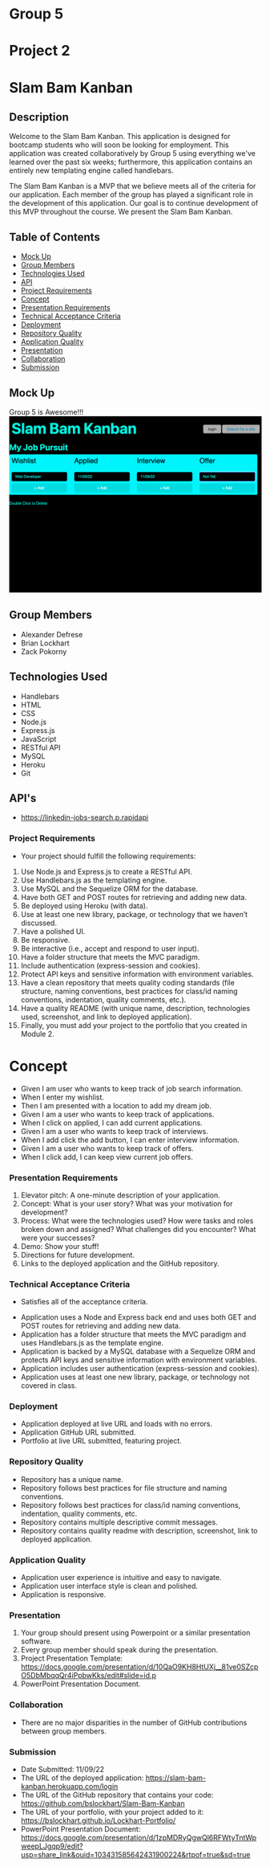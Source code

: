 # Group 5
# Project 2 
# Slam Bam Kanban

## Description
Welcome to the Slam Bam Kanban. This application is designed for bootcamp students who will soon be looking for employment. This application was created collaboratively by Group 5 using everything we've learned over the past six weeks; furthermore, this application contains an entirely new templating engine called handlebars.

The Slam Bam Kanban is a MVP that we believe meets all of the criteria for our application. Each member of the group has played a significant role in the development of this application. Our goal is to continue development of this MVP throughout the course. We present the Slam Bam Kanban.

## Table of Contents
* [Mock Up](#Mock-Up)
* [Group Members](#Group-Members)
* [Technologies Used](#Technologies-Used)
* [API](#API's)
* [Project Requirements](#Project-Requirements)
* [Concept](#Concept)
* [Presentation Requirements](#User-Story)
* [Technical Acceptance Criteria](#Technical-Acceptance-Criteria)
* [Deployment](#Deployment)
* [Repository Quality](#Repository-Quality)
* [Application Quality](#Application-Quality)
* [Presentation](#Presentation)
* [Collaboration](#Collaboration)
* [Submission](#Submission)

## Mock Up
Group 5 is Awesome!!!
![Mock Up](./assets/images/mockup.png)

## Group Members 
* Alexander Defrese 
* Brian Lockhart
* Zack Pokorny

## Technologies Used
* Handlebars
* HTML
* CSS
* Node.js
* Express.js
* JavaScript
* RESTful API
* MySQL
* Heroku
* Git

## API's
* https://linkedin-jobs-search.p.rapidapi

### Project Requirements
* Your project should fulfill the following requirements:
1. Use Node.js and Express.js to create a RESTful API.
2. Use Handlebars.js as the templating engine.
3. Use MySQL and the Sequelize ORM for the database.
4. Have both GET and POST routes for retrieving and adding new data.
5. Be deployed using Heroku (with data).
6. Use at least one new library, package, or technology that we haven’t discussed.
7. Have a polished UI.
8. Be responsive.
9. Be interactive (i.e., accept and respond to user input).
10. Have a folder structure that meets the MVC paradigm.
11. Include authentication (express-session and cookies).
12. Protect API keys and sensitive information with environment variables.
13. Have a clean repository that meets quality coding standards (file structure, naming conventions, best practices for class/id naming conventions, indentation, quality comments, etc.).
14. Have a quality README (with unique name, description, technologies used, screenshot, and link to deployed application).
15. Finally, you must add your project to the portfolio that you created in Module 2.

# Concept
* Given I am user who wants to keep track of job search information.
* When I enter my wishlist.
* Then I am presented with a location to add my dream job.
* Given  I am a user who wants to keep track of applications.
* When I click on applied, I can add current applications.
* Given I am a user who wants to keep track of interviews.
* When I add click the add button, I can enter interview information.
* Given I am a user who wants to keep track of offers.
* When I click add, I can keep view current job offers.

### Presentation Requirements
1. Elevator pitch: A one-minute description of your application.
2. Concept: What is your user story? What was your motivation for development?
3. Process: What were the technologies used? How were tasks and roles broken down and assigned? What challenges did you encounter? What were your successes?
4. Demo: Show your stuff!
5. Directions for future development.
6. Links to the deployed application and the GitHub repository.

### Technical Acceptance Criteria
* Satisfies all of the acceptance criteria.
- Application uses a Node and Express back end and uses both GET and POST routes for retrieving and adding new data.
- Application has a folder structure that meets the MVC paradigm and uses Handlebars.js as the template engine.
- Application is backed by a MySQL database with a Sequelize ORM and protects API keys and sensitive information with environment variables.
- Application includes user authentication (express-session and cookies).
- Application uses at least one new library, package, or technology not covered in class.

### Deployment
* Application deployed at live URL and loads with no errors.
* Application GitHub URL submitted.
* Portfolio at live URL submitted, featuring project.

### Repository Quality
* Repository has a unique name.
* Repository follows best practices for file structure and naming conventions.
* Repository follows best practices for class/id naming conventions, indentation, quality comments, etc.
* Repository contains multiple descriptive commit messages.
* Repository contains quality readme with description, screenshot, link to deployed application.

### Application Quality
* Application user experience is intuitive and easy to navigate.
* Application user interface style is clean and polished.
* Application is responsive.

### Presentation
1. Your group should present using Powerpoint or a similar presentation software.
2. Every group member should speak during the presentation.
3. Project Presentation Template: https://docs.google.com/presentation/d/10QaO9KH8HtUXj__81ve0SZcpO5DbMbqqQr4iPpbwKks/edit#slide=id.p
4. PowerPoint Presentation Document.

### Collaboration
* There are no major disparities in the number of GitHub contributions between group members.

### Submission
* Date Submitted: 11/09/22
* The URL of the deployed application: https://slam-bam-kanban.herokuapp.com/login
* The URL of the GitHub repository that contains your code: https://github.com/bslockhart/Slam-Bam-Kanban
* The URL of your portfolio, with your project added to it: https://bslockhart.github.io/Lockhart-Portfolio/  
* PowerPoint Presentation Document: https://docs.google.com/presentation/d/1zpMDRyQgwQl6RFWtyTntWpweepLJgqp9/edit?usp=share_link&ouid=103431585642431900224&rtpof=true&sd=true